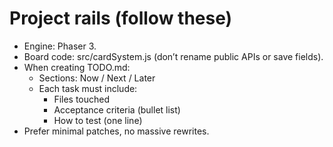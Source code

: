 # Project rails (follow these)
- Engine: Phaser 3.
- Board code: src/cardSystem.js (don’t rename public APIs or save fields).
- When creating TODO.md:
  - Sections: Now / Next / Later
  - Each task must include:
    - Files touched
    - Acceptance criteria (bullet list)
    - How to test (one line)
- Prefer minimal patches, no massive rewrites.
